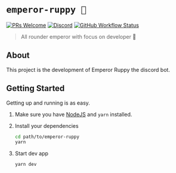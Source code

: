 # `emperor-ruppy 🐥`

[![PRs Welcome](https://img.shields.io/badge/PRs-welcome-brightgreen.svg?style=flat-square)](http://makeapullrequest.com)
[![Discord](https://img.shields.io/discord/758271814153011201?label=Developers%20Indonesia&logo=discord&style=flat-square)](https://discord.gg/njSj2Nq "Chat and discuss at Developers Indonesia")
[![GitHub Workflow Status](https://img.shields.io/github/workflow/status/Ruppyio/emperor-ruppy/Test%20Build%20and%20Deploy%20%e2%9a%99%f0%9f%90%a5%f0%9f%9a%80?label=CI&logo=github%20actions&style=flat-square)](https://github.com/Ruppyio/emperor-ruppy/actions "GitHub Actions")

> All rounder emperor with focus on developer 🐣

## About

This project is the development of Emperor Ruppy the discord bot.

## Getting Started

Getting up and running is as easy.

1. Make sure you have [NodeJS](https://nodejs.org/) and `yarn` installed.
2. Install your dependencies

   ```bash
   cd path/to/emperor-ruppy
   yarn
   ```

3. Start dev app

   ```bash
   yarn dev
   ```
